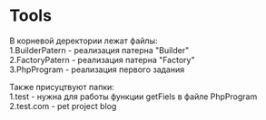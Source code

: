 # Tools

В корневой деректории лежат файлы:</br>
1.BuilderPatern - реализация патерна "Builder"</br>
2.FactoryPatern - реализация патерна "Factory"</br>
3.PhpProgram - реализация первого задания

Также присуцтвуют папки:</br>
1.test - нужна для работы функции getFiels в файле PhpProgram</br>
2.test.com - pet project blog</br>
